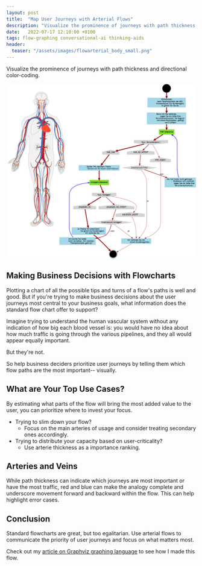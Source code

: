 ```yaml
---
layout: post
title:  "Map User Journeys with Arterial Flows"
description: "Visualize the prominence of journeys with path thickness and directional color-coding."
date:   2022-07-17 12:10:00 +0100
tags: flow-graphing conversational-ai thinking-aids
header:
  teaser: "/assets/images/flowarterial_body_small.png"
---
```

Visualize the prominence of journeys with path thickness and directional color-coding.

![](/assets/images/flowarterial_body.png)

## Making Business Decisions with Flowcharts
Plotting a chart of all the possible tips and turns of a flow's paths is well and good. But if you're trying to make business decisions about the user journeys most central to your business goals, what information does the standard flow chart offer to support?

Imagine trying to understand the human vascular system without any indication of how big each blood vessel is: you would have no idea about how much traffic is going through the various pipelines, and they all would appear equally important.

But they're not. 

So help business deciders prioritize user journeys by telling them which flow paths are the most important-- visually.

## What are Your Top Use Cases?
By estimating what parts of the flow will bring the most added value to the user, you can prioritize where to invest your focus. 

- Trying to slim down your flow? 
  - Focus on the main arteries of usage and consider treating secondary ones accordingly.
- Trying to distribute your capacity based on user-criticality? 
  - Use arterie thickness as a importance ranking.

## Arteries and Veins
While path thickness can indicate which journeys are most important or have the most traffic, red and blue can make the analogy complete and underscore movement forward and backward within the flow. This can help highlight error cases.

## Conclusion
Standard flowcharts are great, but too egalitarian. Use arterial flows to communicate the priority of user journeys and focus on what matters most. 

Check out my [article on Graphviz graphing language](https://thejunkyard.cc/2022/07/09/flowcharts_graphviz.html) to see how I made this flow.